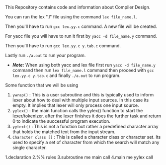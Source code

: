 This Repository contains code and information about Compiler Design.

You can run the lex ".l" file using the command `lex file_name.l`.

Then you'll have to run `gcc lex.yy.c` command. A new file will be created.

For yacc file you will have to run it first by `yacc -d file_name.y` command.

Then you'll have to run `gcc lex.yy.c y.tab.c` command.

Lastly run `./a.out` to run your program.

- ***Note:*** When using both yacc and lex file first run `yacc -d file_name.y` command then run `lex file_name.l` command then proceed with `gcc lex.yy.c y.tab.c` and finally `./a.out` to run program.

Some function that we will be using

1. `ywrap()` : This is a user subroutine and this is typically used to inform lexer about how to deal with multiple input sources. In this case its empty. It implies that lexer will only process one input source.
2. `yylex()` : the main function calls the yylex() function to start the lexer/tokenizer. after the lexer finishes it does the further task and return 0 to indicate the successful program execution.
3. `yytext()` : This is not a function but rather a predefined character array that holds the matched text from the input stream.
4. `Character class []` : This is called a character class or character set. Its used to specify a set of character from which the search will match any single character.

1.declaration 
2.%% rules 
3.subroutine me main call 
4.main me yylex call
